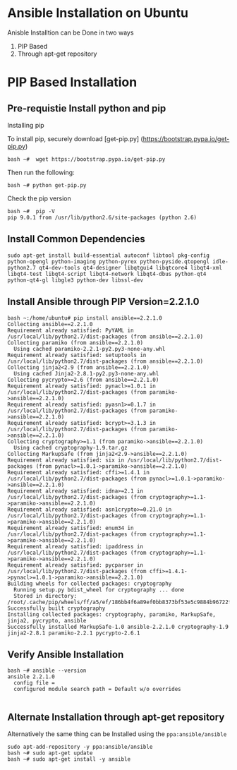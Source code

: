 # Ansible Installation on Ubuntu

Anisble Installtion can be Done in two ways 

1. PIP Based
2. Through apt-get repository

# PIP Based Installation
## Pre-requistie Install python and pip

Installing pip

To install pip, securely download [get-pip.py] (https://bootstrap.pypa.io/get-pip.py)

```
bash ~#  wget https://bootstrap.pypa.io/get-pip.py
```

Then run the following:
```
bash ~# python get-pip.py
```
Check the pip version
```
bash ~#  pip -V
pip 9.0.1 from /usr/lib/python2.6/site-packages (python 2.6)
```
## Install Common Dependencies

```
sudo apt-get install build-essential autoconf libtool pkg-config python-opengl python-imaging python-pyrex python-pyside.qtopengl idle-python2.7 qt4-dev-tools qt4-designer libqtgui4 libqtcore4 libqt4-xml libqt4-test libqt4-script libqt4-network libqt4-dbus python-qt4 python-qt4-gl libgle3 python-dev libssl-dev

```
## Install Ansible through PIP Version=2.2.1.0

```
bash ~:/home/ubuntu# pip install ansible==2.2.1.0
Collecting ansible==2.2.1.0
Requirement already satisfied: PyYAML in /usr/local/lib/python2.7/dist-packages (from ansible==2.2.1.0)
Collecting paramiko (from ansible==2.2.1.0)
  Using cached paramiko-2.2.1-py2.py3-none-any.whl
Requirement already satisfied: setuptools in /usr/local/lib/python2.7/dist-packages (from ansible==2.2.1.0)
Collecting jinja2<2.9 (from ansible==2.2.1.0)
  Using cached Jinja2-2.8.1-py2.py3-none-any.whl
Collecting pycrypto>=2.6 (from ansible==2.2.1.0)
Requirement already satisfied: pynacl>=1.0.1 in /usr/local/lib/python2.7/dist-packages (from paramiko->ansible==2.2.1.0)
Requirement already satisfied: pyasn1>=0.1.7 in /usr/local/lib/python2.7/dist-packages (from paramiko->ansible==2.2.1.0)
Requirement already satisfied: bcrypt>=3.1.3 in /usr/local/lib/python2.7/dist-packages (from paramiko->ansible==2.2.1.0)
Collecting cryptography>=1.1 (from paramiko->ansible==2.2.1.0)
  Using cached cryptography-1.9.tar.gz
Collecting MarkupSafe (from jinja2<2.9->ansible==2.2.1.0)
Requirement already satisfied: six in /usr/local/lib/python2.7/dist-packages (from pynacl>=1.0.1->paramiko->ansible==2.2.1.0)
Requirement already satisfied: cffi>=1.4.1 in /usr/local/lib/python2.7/dist-packages (from pynacl>=1.0.1->paramiko->ansible==2.2.1.0)
Requirement already satisfied: idna>=2.1 in /usr/local/lib/python2.7/dist-packages (from cryptography>=1.1->paramiko->ansible==2.2.1.0)
Requirement already satisfied: asn1crypto>=0.21.0 in /usr/local/lib/python2.7/dist-packages (from cryptography>=1.1->paramiko->ansible==2.2.1.0)
Requirement already satisfied: enum34 in /usr/local/lib/python2.7/dist-packages (from cryptography>=1.1->paramiko->ansible==2.2.1.0)
Requirement already satisfied: ipaddress in /usr/local/lib/python2.7/dist-packages (from cryptography>=1.1->paramiko->ansible==2.2.1.0)
Requirement already satisfied: pycparser in /usr/local/lib/python2.7/dist-packages (from cffi>=1.4.1->pynacl>=1.0.1->paramiko->ansible==2.2.1.0)
Building wheels for collected packages: cryptography
  Running setup.py bdist_wheel for cryptography ... done
  Stored in directory: /root/.cache/pip/wheels/ff/a5/ef/186bb4f6a89ef0bb8373bf53e5c9884b96722f0857bd3111b8
Successfully built cryptography
Installing collected packages: cryptography, paramiko, MarkupSafe, jinja2, pycrypto, ansible
Successfully installed MarkupSafe-1.0 ansible-2.2.1.0 cryptography-1.9 jinja2-2.8.1 paramiko-2.2.1 pycrypto-2.6.1

```
## Verify Ansible Installation

```
bash ~# ansible --version
ansible 2.2.1.0
  config file = 
  configured module search path = Default w/o overrides
  
```

## Alternate Installation through apt-get repository

Alternatively the same thing can be Installed using the `ppa:ansible/ansible` 

```
sudo apt-add-repository -y ppa:ansible/ansible
bash ~# sudo apt-get update
bash ~# sudo apt-get install -y ansible
```
